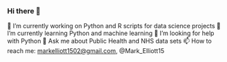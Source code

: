 ### Hi there 👋


🔭 I’m currently working on Python and R scripts for data science projects
🌱 I’m currently learning Python and machine learning
🤔 I’m looking for help with Python
💬 Ask me about Public Health and NHS data sets
📫 How to reach me: markelliott1502@gmail.com, @Mark_Elliott15

